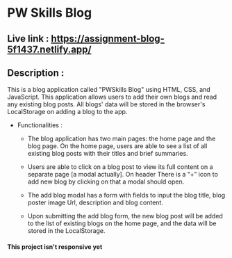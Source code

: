 # PW Skills Blog

## Live link : https://assignment-blog-5f1437.netlify.app/

## Description :
 This is a blog application called "PWSkills Blog" using HTML, CSS, and JavaScript. This application allows users to add their own blogs and read any existing blog posts.  All blogs' data will be stored in the browser's LocalStorage on adding a blog to the app.

* Functionalities : 

    * The blog application has two main pages: the home page and the blog page.
    On the home page, users are able to see a list of all existing blog posts with their titles and brief summaries.

    * Users are able to click on a blog post to view its full content on a separate page [a modal actually]. On header There is a “+” icon to add new blog by clicking on that a modal should open.

    * The add blog modal has a form with fields to input the blog title, blog poster image Url, description and blog content.

    * Upon submitting the add blog form, the new blog post will be added to the list of existing blogs on the home page, and the data will be stored in the LocalStorage.


#### This project isn't responsive yet